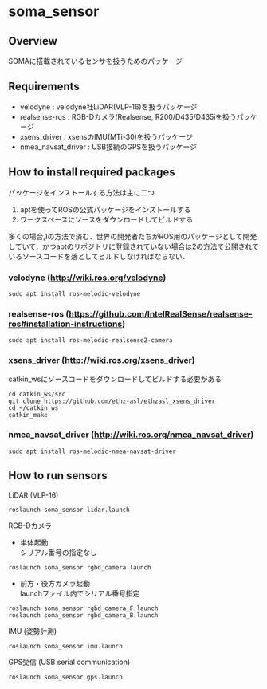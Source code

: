 # soma_sensor

## __Overview__
SOMAに搭載されているセンサを扱うためのパッケージ

## __Requirements__
* velodyne : velodyne社LiDAR(VLP-16)を扱うパッケージ  
* realsense-ros : RGB-Dカメラ(Realsense, R200/D435/D435iを扱うパッケージ  
* xsens_driver : xsensのIMU(MTi-30)を扱うパッケージ  
* nmea_navsat_driver : USB接続のGPSを扱うパッケージ

## __How to install required packages__
パッケージをインストールする方法は主に二つ  

1. aptを使ってROSの公式パッケージをインストールする  
2. ワークスペースにソースをダウンロードしてビルドする  

多くの場合,1の方法で済む．世界の開発者たちがROS用のパッケージとして開発していて，かつaptのリポジトリに登録されていない場合は2の方法で公開されているソースコードを落としてビルドしなければならない．

### velodyne  (http://wiki.ros.org/velodyne)  
```
sudo apt install ros-melodic-velodyne
```
### realsense-ros (https://github.com/IntelRealSense/realsense-ros#installation-instructions)
```
sudo apt install ros-melodic-realsense2-camera
```
### xsens_driver (http://wiki.ros.org/xsens_driver) 
catkin_wsにソースコードをダウンロードしてビルドする必要がある 
```
cd catkin_ws/src
git clone https://github.com/ethz-asl/ethzasl_xsens_driver
cd ~/catkin_ws
catkin_make
```
### nmea_navsat_driver (http://wiki.ros.org/nmea_navsat_driver) 
```
sudo apt install ros-melodic-nmea-navsat-driver
```

## __How to run sensors__
LiDAR (VLP-16)
```
roslaunch soma_sensor lidar.launch
```
RGB-Dカメラ
* 単体起動  
シリアル番号の指定なし
```
roslaunch soma_sensor rgbd_camera.launch 
```
* 前方・後方カメラ起動  
launchファイル内でシリアル番号指定
```
roslaunch soma_sensor rgbd_camera_F.launch
roslaunch soma_sensor rgbd_camera_B.launch
```
IMU (姿勢計測)
```
roslaunch soma_sensor imu.launch
```
GPS受信 (USB serial communication)
```
roslaunch soma_sensor gps.launch
```